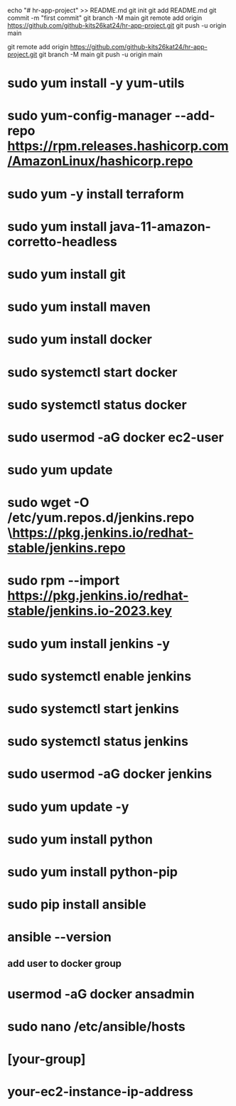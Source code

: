 echo "# hr-app-project" >> README.md
  git init
  git add README.md
  git commit -m "first commit"
  git branch -M main
  git remote add origin https://github.com/github-kits26kat24/hr-app-project.git
  git push -u origin main

  git remote add origin https://github.com/github-kits26kat24/hr-app-project.git
  git branch -M main
  git push -u origin main

# sudo yum install -y yum-utils
# sudo yum-config-manager --add-repo https://rpm.releases.hashicorp.com/AmazonLinux/hashicorp.repo
# sudo yum -y install terraform

# sudo yum install java-11-amazon-corretto-headless
# sudo yum install git

# sudo yum install maven

# sudo yum install docker
# sudo systemctl start docker 
# sudo systemctl status docker
# sudo usermod -aG docker ec2-user



# sudo yum update
# sudo wget -O /etc/yum.repos.d/jenkins.repo \https://pkg.jenkins.io/redhat-stable/jenkins.repo 
# sudo rpm --import https://pkg.jenkins.io/redhat-stable/jenkins.io-2023.key
# sudo yum install jenkins -y
# sudo systemctl enable jenkins
# sudo systemctl start jenkins
# sudo systemctl status jenkins
# sudo usermod -aG docker jenkins

# sudo yum update -y

# sudo yum install python
# sudo yum install python-pip
# sudo pip install ansible
# ansible --version
## add user to docker group 
# usermod -aG docker ansadmin

# sudo nano /etc/ansible/hosts

# [your-group]
# your-ec2-instance-ip-address


  <!-- - name: install some packages
      yum:
        name: "{{item}}"
        state: latest
        update_cache: yes
      loop:
       # - ca-certificates
        - pip
        - python-pip
        - ansible -->